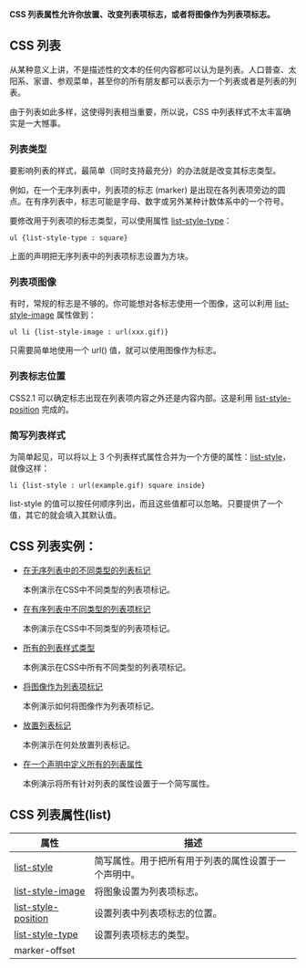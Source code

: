 **CSS 列表属性允许你放置、改变列表项标志，或者将图像作为列表项标志。**

## CSS 列表

从某种意义上讲，不是描述性的文本的任何内容都可以认为是列表。人口普查、太阳系、家谱、参观菜单，甚至你的所有朋友都可以表示为一个列表或者是列表的列表。

由于列表如此多样，这使得列表相当重要，所以说，CSS 中列表样式不太丰富确实是一大憾事。

### 列表类型

要影响列表的样式，最简单（同时支持最充分）的办法就是改变其标志类型。

例如，在一个无序列表中，列表项的标志 (marker) 是出现在各列表项旁边的圆点。在有序列表中，标志可能是字母、数字或另外某种计数体系中的一个符号。

要修改用于列表项的标志类型，可以使用属性 [list-style-type](http://www.w3school.com.cn/cssref/pr_list-style-type.asp)：

```
ul {list-style-type : square}
```

上面的声明把无序列表中的列表项标志设置为方块。

### 列表项图像

有时，常规的标志是不够的。你可能想对各标志使用一个图像，这可以利用 [list-style-image](http://www.w3school.com.cn/cssref/pr_list-style-image.asp) 属性做到：

```
ul li {list-style-image : url(xxx.gif)}
```

只需要简单地使用一个 url() 值，就可以使用图像作为标志。

### 列表标志位置

CSS2.1 可以确定标志出现在列表项内容之外还是内容内部。这是利用 [list-style-position](http://www.w3school.com.cn/cssref/pr_list-style-position.asp) 完成的。

### 简写列表样式

为简单起见，可以将以上 3 个列表样式属性合并为一个方便的属性：[list-style](http://www.w3school.com.cn/cssref/pr_list-style.asp)，就像这样：

```
li {list-style : url(example.gif) square inside}
```

list-style 的值可以按任何顺序列出，而且这些值都可以忽略。只要提供了一个值，其它的就会填入其默认值。

## CSS 列表实例：

- [在无序列表中的不同类型的列表标记](http://www.w3school.com.cn/tiy/t.asp?f=csse_list-style-type)

  本例演示在CSS中不同类型的列表项标记。

- [在有序列表中不同类型的列表项标记](http://www.w3school.com.cn/tiy/t.asp?f=csse_list-style-type2)

  本例演示在CSS中不同类型的列表项标记。

- [所有的列表样式类型](http://www.w3school.com.cn/tiy/t.asp?f=csse_list-style-type_all)

  本例演示在CSS中所有不同类型的列表项标记。

- [将图像作为列表项标记](http://www.w3school.com.cn/tiy/t.asp?f=csse_list-style-image)

  本例演示如何将图像作为列表项标记。

- [放置列表标记](http://www.w3school.com.cn/tiy/t.asp?f=csse_list-style-position)

  本例演示在何处放置列表标记。

- [在一个声明中定义所有的列表属性](http://www.w3school.com.cn/tiy/t.asp?f=csse_list-style)

  本例演示将所有针对列表的属性设置于一个简写属性。

## CSS 列表属性(list)

| 属性                                                         | 描述                                                 |
| ------------------------------------------------------------ | ---------------------------------------------------- |
| [list-style](http://www.w3school.com.cn/cssref/pr_list-style.asp) | 简写属性。用于把所有用于列表的属性设置于一个声明中。 |
| [list-style-image](http://www.w3school.com.cn/cssref/pr_list-style-image.asp) | 将图象设置为列表项标志。                             |
| [list-style-position](http://www.w3school.com.cn/cssref/pr_list-style-position.asp) | 设置列表中列表项标志的位置。                         |
| [list-style-type](http://www.w3school.com.cn/cssref/pr_list-style-type.asp) | 设置列表项标志的类型。                               |
| marker-offset                                                |                                                      |